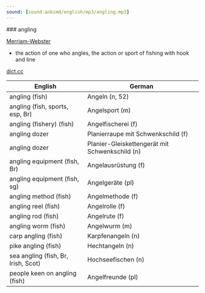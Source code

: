 ```yaml
---
sound: [sound:ankimd/english/mp3/angling.mp3]
---
```


\### angling

[Merriam-Webster](https://www.merriam-webster.com/dictionary/angling)

- the action of one who angles, the action or sport of fishing with hook and line

[dict.cc](https://www.dict.cc/angling)

| English        | German       |
| -------------- | ------------ |
| angling (fish) | Angeln (n, 52) |
| angling (fish, sports, esp, Br) | Angelsport (m) |
| angling (fishery) (fish) | Angelfischerei (f) |
| angling dozer | Planierraupe mit Schwenkschild (f) |
| angling dozer | Planier-Gleiskettengerät mit Schwenkschild (n) |
| angling equipment (fish, Br) | Angelausrüstung (f) |
| angling equipment (fish, sg) | Angelgeräte (pl) |
| angling method (fish) | Angelmethode (f) |
| angling reel (fish) | Angelrolle (f) |
| angling rod (fish) | Angelrute (f) |
| angling worm (fish) | Angelwurm (m) |
| carp angling (fish) | Karpfenangeln (n) |
| pike angling (fish) | Hechtangeln (n) |
| sea angling (fish, Br, Irish, Scot) | Hochseefischen (n) |
| people keen on angling (fish) | Angelfreunde (pl) |
